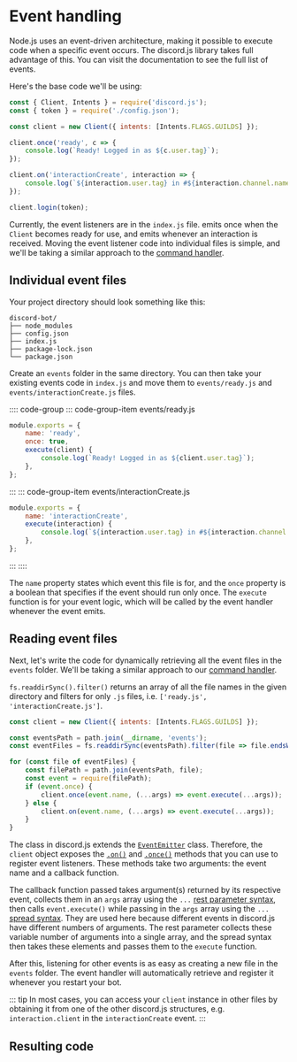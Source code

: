 # Event handling

Node.js uses an event-driven architecture, making it possible to execute code when a specific event occurs. The discord.js library takes full advantage of this. You can visit the <DocsLink path="class/Client" /> documentation to see the full list of events.

Here's the base code we'll be using:

```js
const { Client, Intents } = require('discord.js');
const { token } = require('./config.json');

const client = new Client({ intents: [Intents.FLAGS.GUILDS] });

client.once('ready', c => {
	console.log(`Ready! Logged in as ${c.user.tag}`);
});

client.on('interactionCreate', interaction => {
	console.log(`${interaction.user.tag} in #${interaction.channel.name} triggered an interaction.`);
});

client.login(token);
```

Currently, the event listeners are in the `index.js` file. <DocsLink path="class/Client?scrollTo=e-ready" /> emits once when the `Client` becomes ready for use, and <DocsLink path="class/Client?scrollTo=e-interactionCreate" /> emits whenever an interaction is received. Moving the event listener code into individual files is simple, and we'll be taking a similar approach to the [command handler](/creating-your-bot/command-handling.md).

## Individual event files

Your project directory should look something like this:

```:no-line-numbers
discord-bot/
├── node_modules
├── config.json
├── index.js
├── package-lock.json
└── package.json
```

Create an `events` folder in the same directory. You can then take your existing events code in `index.js` and move them to `events/ready.js` and `events/interactionCreate.js` files.

:::: code-group
::: code-group-item events/ready.js
```js
module.exports = {
	name: 'ready',
	once: true,
	execute(client) {
		console.log(`Ready! Logged in as ${client.user.tag}`);
	},
};
```
:::
::: code-group-item events/interactionCreate.js
```js
module.exports = {
	name: 'interactionCreate',
	execute(interaction) {
		console.log(`${interaction.user.tag} in #${interaction.channel.name} triggered an interaction.`);
	},
};
```
:::
::::

The `name` property states which event this file is for, and the `once` property is a boolean that specifies if the event should run only once. The `execute` function is for your event logic, which will be called by the event handler whenever the event emits.

## Reading event files

Next, let's write the code for dynamically retrieving all the event files in the `events` folder. We'll be taking a similar approach to our [command handler](/creating-your-bot/command-handling.md).

`fs.readdirSync().filter()` returns an array of all the file names in the given directory and filters for only `.js` files, i.e. `['ready.js', 'interactionCreate.js']`.

```js {3,5-12}
const client = new Client({ intents: [Intents.FLAGS.GUILDS] });

const eventsPath = path.join(__dirname, 'events');
const eventFiles = fs.readdirSync(eventsPath).filter(file => file.endsWith('.js'));

for (const file of eventFiles) {
	const filePath = path.join(eventsPath, file);
	const event = require(filePath);
	if (event.once) {
		client.once(event.name, (...args) => event.execute(...args));
	} else {
		client.on(event.name, (...args) => event.execute(...args));
	}
}
```

The <DocsLink path="class/Client" /> class in discord.js extends the [`EventEmitter`](https://nodejs.org/api/events.html#events_class_eventemitter) class. Therefore, the `client` object exposes the [`.on()`](https://nodejs.org/api/events.html#events_emitter_on_eventname_listener) and [`.once()`](https://nodejs.org/api/events.html#events_emitter_once_eventname_listener) methods that you can use to register event listeners. These methods take two arguments: the event name and a callback function.

The callback function passed takes argument(s) returned by its respective event, collects them in an `args` array using the `...` [rest parameter syntax](https://developer.mozilla.org/en-US/docs/Web/JavaScript/Reference/Functions/rest_parameters), then calls `event.execute()` while passing in the `args` array using the `...` [spread syntax](https://developer.mozilla.org/en-US/docs/Web/JavaScript/Reference/Operators/Spread_syntax). They are used here because different events in discord.js have different numbers of arguments. The rest parameter collects these variable number of arguments into a single array, and the spread syntax then takes these elements and passes them to the `execute` function.

After this, listening for other events is as easy as creating a new file in the `events` folder. The event handler will automatically retrieve and register it whenever you restart your bot.

::: tip
In most cases, you can access your `client` instance in other files by obtaining it from one of the other discord.js structures, e.g. `interaction.client` in the `interactionCreate` event.
:::

## Resulting code

<ResultingCode />
